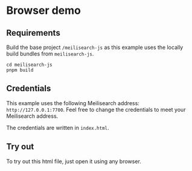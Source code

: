 # Browser demo

## Requirements

Build the base project `/meilisearch-js` as this example uses the locally build bundles from `meilisearch-js`.

```
cd meilisearch-js
pnpm build
```

## Credentials

This example uses the following Meilisearch address: `http://127.0.0.1:7700`. Feel free to change the credentials to meet your Meilisearch address.

The credentials are written in `index.html`.

## Try out

To try out this html file, just open it using any browser.
